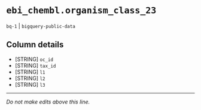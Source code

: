 # `ebi_chembl.organism_class_23`
`bq-1` | `bigquery-public-data`

## Column details
* [STRING]    `oc_id`
* [STRING]    `tax_id`
* [STRING]    `l1`
* [STRING]    `l2`
* [STRING]    `l3`

-------------------------------------------------------------------------------
*Do not make edits above this line.*
